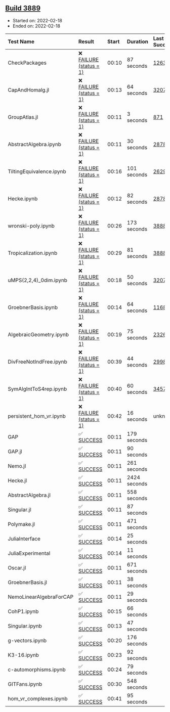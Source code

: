 ## [Build 3889](https://oscarci.mathematik.uni-kl.de/job/oscar-stable/3889/)

* Started on: 2022-02-18
* Ended on: 2022-02-18

| Test Name    | Result | Start | Duration | Last Success | First Failure |
|:-------------|:-------|:------|:---------|:-------------|:--------------|
| CheckPackages | ❌ [FAILURE (status = 1)](https://oscarci.mathematik.uni-kl.de/job/oscar-stable/3889/artifact/logs/build-3889/CheckPackages.log) | 00:10 | 87 seconds | [1263](https://oscarci.mathematik.uni-kl.de/job/oscar-stable/1263/) | [1264](https://oscarci.mathematik.uni-kl.de/job/oscar-stable/1264/) |
| CapAndHomalg.jl | ❌ [FAILURE (status = 1)](https://oscarci.mathematik.uni-kl.de/job/oscar-stable/3889/artifact/logs/build-3889/CapAndHomalg.jl.log) | 00:13 | 64 seconds | [3207](https://oscarci.mathematik.uni-kl.de/job/oscar-stable/3207/) | [3208](https://oscarci.mathematik.uni-kl.de/job/oscar-stable/3208/) |
| GroupAtlas.jl | ❌ [FAILURE (status = 1)](https://oscarci.mathematik.uni-kl.de/job/oscar-stable/3889/artifact/logs/build-3889/GroupAtlas.jl.log) | 00:11 | 3 seconds | [871](https://oscarci.mathematik.uni-kl.de/job/oscar-stable/871/) | [872](https://oscarci.mathematik.uni-kl.de/job/oscar-stable/872/) |
| AbstractAlgebra.ipynb | ❌ [FAILURE (status = 1)](https://oscarci.mathematik.uni-kl.de/job/oscar-stable/3889/artifact/logs/build-3889/AbstractAlgebra.ipynb.log) | 00:11 | 30 seconds | [2878](https://oscarci.mathematik.uni-kl.de/job/oscar-stable/2878/) | [2879](https://oscarci.mathematik.uni-kl.de/job/oscar-stable/2879/) |
| TiltingEquivalence.ipynb | ❌ [FAILURE (status = 1)](https://oscarci.mathematik.uni-kl.de/job/oscar-stable/3889/artifact/logs/build-3889/TiltingEquivalence.ipynb.log) | 00:16 | 101 seconds | [2629](https://oscarci.mathematik.uni-kl.de/job/oscar-stable/2629/) | [2630](https://oscarci.mathematik.uni-kl.de/job/oscar-stable/2630/) |
| Hecke.ipynb | ❌ [FAILURE (status = 1)](https://oscarci.mathematik.uni-kl.de/job/oscar-stable/3889/artifact/logs/build-3889/Hecke.ipynb.log) | 00:12 | 82 seconds | [2878](https://oscarci.mathematik.uni-kl.de/job/oscar-stable/2878/) | [2879](https://oscarci.mathematik.uni-kl.de/job/oscar-stable/2879/) |
| wronski-poly.ipynb | ❌ [FAILURE (status = 1)](https://oscarci.mathematik.uni-kl.de/job/oscar-stable/3889/artifact/logs/build-3889/wronski-poly.ipynb.log) | 00:26 | 173 seconds | [3888](https://oscarci.mathematik.uni-kl.de/job/oscar-stable/3888/) | [3889](https://oscarci.mathematik.uni-kl.de/job/oscar-stable/3889/) |
| Tropicalization.ipynb | ❌ [FAILURE (status = 1)](https://oscarci.mathematik.uni-kl.de/job/oscar-stable/3889/artifact/logs/build-3889/Tropicalization.ipynb.log) | 00:29 | 81 seconds | [3888](https://oscarci.mathematik.uni-kl.de/job/oscar-stable/3888/) | [3889](https://oscarci.mathematik.uni-kl.de/job/oscar-stable/3889/) |
| uMPS(2,2,4)_0dim.ipynb | ❌ [FAILURE (status = 1)](https://oscarci.mathematik.uni-kl.de/job/oscar-stable/3889/artifact/logs/build-3889/uMPS-2-2-4-_0dim.ipynb.log) | 00:18 | 50 seconds | [3207](https://oscarci.mathematik.uni-kl.de/job/oscar-stable/3207/) | [3208](https://oscarci.mathematik.uni-kl.de/job/oscar-stable/3208/) |
| GroebnerBasis.ipynb | ❌ [FAILURE (status = 1)](https://oscarci.mathematik.uni-kl.de/job/oscar-stable/3889/artifact/logs/build-3889/GroebnerBasis.ipynb.log) | 00:14 | 64 seconds | [1168](https://oscarci.mathematik.uni-kl.de/job/oscar-stable/1168/) | [1169](https://oscarci.mathematik.uni-kl.de/job/oscar-stable/1169/) |
| AlgebraicGeometry.ipynb | ❌ [FAILURE (status = 1)](https://oscarci.mathematik.uni-kl.de/job/oscar-stable/3889/artifact/logs/build-3889/AlgebraicGeometry.ipynb.log) | 00:19 | 75 seconds | [2326](https://oscarci.mathematik.uni-kl.de/job/oscar-stable/2326/) | [2327](https://oscarci.mathematik.uni-kl.de/job/oscar-stable/2327/) |
| DivFreeNotIndFree.ipynb | ❌ [FAILURE (status = 1)](https://oscarci.mathematik.uni-kl.de/job/oscar-stable/3889/artifact/logs/build-3889/DivFreeNotIndFree.ipynb.log) | 00:39 | 44 seconds | [2998](https://oscarci.mathematik.uni-kl.de/job/oscar-stable/2998/) | [2999](https://oscarci.mathematik.uni-kl.de/job/oscar-stable/2999/) |
| SymAlgIntToS4rep.ipynb | ❌ [FAILURE (status = 1)](https://oscarci.mathematik.uni-kl.de/job/oscar-stable/3889/artifact/logs/build-3889/SymAlgIntToS4rep.ipynb.log) | 00:40 | 60 seconds | [3457](https://oscarci.mathematik.uni-kl.de/job/oscar-stable/3457/) | [3458](https://oscarci.mathematik.uni-kl.de/job/oscar-stable/3458/) |
| persistent_hom_vr.ipynb | ❌ [FAILURE (status = 1)](https://oscarci.mathematik.uni-kl.de/job/oscar-stable/3889/artifact/logs/build-3889/persistent_hom_vr.ipynb.log) | 00:42 | 16 seconds | unknown | unknown |
| GAP | ✅ [SUCCESS](https://oscarci.mathematik.uni-kl.de/job/oscar-stable/3889/artifact/logs/build-3889/GAP.log) | 00:11 | 179 seconds |  |  |
| GAP.jl | ✅ [SUCCESS](https://oscarci.mathematik.uni-kl.de/job/oscar-stable/3889/artifact/logs/build-3889/GAP.jl.log) | 00:11 | 90 seconds |  |  |
| Nemo.jl | ✅ [SUCCESS](https://oscarci.mathematik.uni-kl.de/job/oscar-stable/3889/artifact/logs/build-3889/Nemo.jl.log) | 00:11 | 261 seconds |  |  |
| Hecke.jl | ✅ [SUCCESS](https://oscarci.mathematik.uni-kl.de/job/oscar-stable/3889/artifact/logs/build-3889/Hecke.jl.log) | 00:11 | 2424 seconds |  |  |
| AbstractAlgebra.jl | ✅ [SUCCESS](https://oscarci.mathematik.uni-kl.de/job/oscar-stable/3889/artifact/logs/build-3889/AbstractAlgebra.jl.log) | 00:11 | 558 seconds |  |  |
| Singular.jl | ✅ [SUCCESS](https://oscarci.mathematik.uni-kl.de/job/oscar-stable/3889/artifact/logs/build-3889/Singular.jl.log) | 00:11 | 87 seconds |  |  |
| Polymake.jl | ✅ [SUCCESS](https://oscarci.mathematik.uni-kl.de/job/oscar-stable/3889/artifact/logs/build-3889/Polymake.jl.log) | 00:11 | 471 seconds |  |  |
| JuliaInterface | ✅ [SUCCESS](https://oscarci.mathematik.uni-kl.de/job/oscar-stable/3889/artifact/logs/build-3889/JuliaInterface.log) | 00:14 | 25 seconds |  |  |
| JuliaExperimental | ✅ [SUCCESS](https://oscarci.mathematik.uni-kl.de/job/oscar-stable/3889/artifact/logs/build-3889/JuliaExperimental.log) | 00:14 | 11 seconds |  |  |
| Oscar.jl | ✅ [SUCCESS](https://oscarci.mathematik.uni-kl.de/job/oscar-stable/3889/artifact/logs/build-3889/Oscar.jl.log) | 00:11 | 671 seconds |  |  |
| GroebnerBasis.jl | ✅ [SUCCESS](https://oscarci.mathematik.uni-kl.de/job/oscar-stable/3889/artifact/logs/build-3889/GroebnerBasis.jl.log) | 00:11 | 38 seconds |  |  |
| NemoLinearAlgebraForCAP | ✅ [SUCCESS](https://oscarci.mathematik.uni-kl.de/job/oscar-stable/3889/artifact/logs/build-3889/NemoLinearAlgebraForCAP.log) | 00:11 | 29 seconds |  |  |
| CohP1.ipynb | ✅ [SUCCESS](https://oscarci.mathematik.uni-kl.de/job/oscar-stable/3889/artifact/logs/build-3889/CohP1.ipynb.log) | 00:15 | 66 seconds |  |  |
| Singular.ipynb | ✅ [SUCCESS](https://oscarci.mathematik.uni-kl.de/job/oscar-stable/3889/artifact/logs/build-3889/Singular.ipynb.log) | 00:13 | 47 seconds |  |  |
| g-vectors.ipynb | ✅ [SUCCESS](https://oscarci.mathematik.uni-kl.de/job/oscar-stable/3889/artifact/logs/build-3889/g-vectors.ipynb.log) | 00:20 | 176 seconds |  |  |
| K3-16.ipynb | ✅ [SUCCESS](https://oscarci.mathematik.uni-kl.de/job/oscar-stable/3889/artifact/logs/build-3889/K3-16.ipynb.log) | 00:23 | 92 seconds |  |  |
| c-automorphisms.ipynb | ✅ [SUCCESS](https://oscarci.mathematik.uni-kl.de/job/oscar-stable/3889/artifact/logs/build-3889/c-automorphisms.ipynb.log) | 00:24 | 79 seconds |  |  |
| GITFans.ipynb | ✅ [SUCCESS](https://oscarci.mathematik.uni-kl.de/job/oscar-stable/3889/artifact/logs/build-3889/GITFans.ipynb.log) | 00:30 | 548 seconds |  |  |
| hom_vr_complexes.ipynb | ✅ [SUCCESS](https://oscarci.mathematik.uni-kl.de/job/oscar-stable/3889/artifact/logs/build-3889/hom_vr_complexes.ipynb.log) | 00:41 | 95 seconds |  |  |

